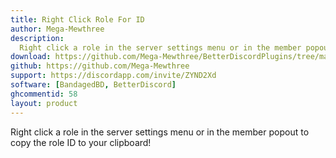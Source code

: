 ```yaml
---
title: Right Click Role For ID
author: Mega-Mewthree
description:
  Right click a role in the server settings menu or in the member popout to copy the role ID to your clipboard!
download: https://github.com/Mega-Mewthree/BetterDiscordPlugins/tree/master/Plugins/RightClickRoleForID
github: https://github.com/Mega-Mewthree
support: https://discordapp.com/invite/ZYND2Xd
software: [BandagedBD, BetterDiscord]
ghcommentid: 58
layout: product
---
```

Right click a role in the server settings menu or in the member popout to copy the role ID to your clipboard!